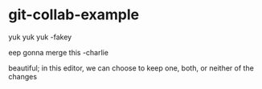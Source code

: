 # git-collab-example


yuk yuk yuk -fakey

eep gonna merge this -charlie

beautiful; in this editor, we can choose to keep one, both, or neither of the changes